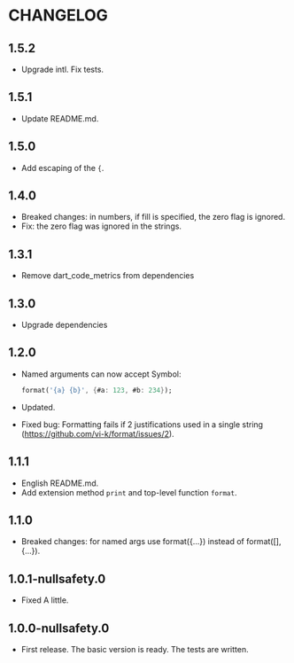 # CHANGELOG

## 1.5.2

* Upgrade intl. Fix tests.

## 1.5.1

* Update README.md.

## 1.5.0

* Add escaping of the `{`.

## 1.4.0

* Breaked changes: in numbers, if fill is specified, the zero flag is ignored.
* Fix: the zero flag was ignored in the strings.

## 1.3.1

* Remove dart_code_metrics from dependencies

## 1.3.0

* Upgrade dependencies

## 1.2.0

* Named arguments can now accept Symbol:

  ```dart
  format('{a} {b}', {#a: 123, #b: 234});
  ```

* Updated.
* Fixed bug: Formatting fails if 2 justifications used in a single string
  (<https://github.com/vi-k/format/issues/2>).

## 1.1.1

* English README.md.
* Add extension method `print` and top-level function `format`.

## 1.1.0

* Breaked changes: for named args use format({...}) instead of format([], {...}).

## 1.0.1-nullsafety.0

* Fixed A little.

## 1.0.0-nullsafety.0

* First release. The basic version is ready. The tests are written.
